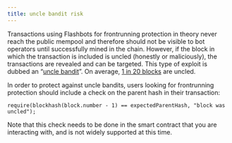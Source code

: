 ```yaml
---
title: uncle bandit risk
---
```


Transactions using Flashbots for frontrunning protection in theory never reach the public mempool and therefore should not be visible to bot operators until successfully mined in the chain. However, if the block in which the transaction is included is uncled (honestly or maliciously), the transactions are revealed and can be targeted. This type of exploit is dubbed an “[uncle bandit](https://twitter.com/bertcmiller/status/1382673587715342339?s=20)”. On average, [1 in 20 blocks](https://ycharts.com/indicators/ethereum_uncle_rate) are uncled.

In order to protect against uncle bandits, users looking for frontrunning protection should include a check on the parent hash in their transaction:

```solidity
require(blockhash(block.number - 1) == expectedParentHash, "block was uncled");
```

Note that this check needs to be done in the smart contract that you are interacting with, and is not widely supported at this time.
